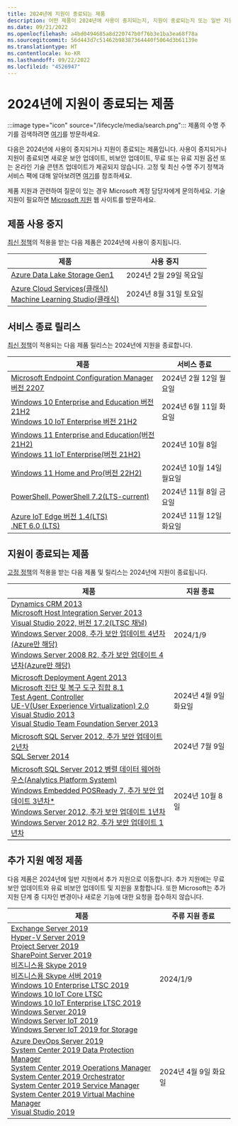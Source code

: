 ```yaml
---
title: 2024년에 지원이 종료되는 제품
description: 어떤 제품이 2024년에 사용이 중지되는지, 지원이 종료되는지 또는 일반 지원에서 추가 지원으로 전환되는지 알아보세요.
ms.date: 09/21/2022
ms.openlocfilehash: a4bd0494685a8d220747b0f76b3e1ba3ea68f78a
ms.sourcegitcommit: 56d443d7c51462b98387364440f5064d3b61139e
ms.translationtype: HT
ms.contentlocale: ko-KR
ms.lasthandoff: 09/22/2022
ms.locfileid: "4526947"
---
```

# <a name="products-ending-support-in-2024"></a>2024년에 지원이 종료되는 제품

:::image type="icon" source="/lifecycle/media/search.png":::
제품의 수명 주기를 검색하려면 [여기](/lifecycle/products/)를 방문하세요.

다음은 2024년에 사용이 중지되거나 지원이 종료되는 제품입니다. 사용이 중지되거나 지원이 종료되면 새로운 보안 업데이트, 비보안 업데이트, 무료 또는 유료 지원 옵션 또는 온라인 기술 콘텐츠 업데이트가 제공되지 않습니다. 고정 및 최신 수명 주기 정책과 서비스 팩에 대해 알아보려면 [여기](/lifecycle/overview/product-end-of-support-overview)를 참조하세요.

제품 지원과 관련하여 질문이 있는 경우 Microsoft 계정 담당자에게 문의하세요. 기술 지원이 필요하면 [Microsoft 지원](https://support.microsoft.com/contactus/?ws=support) 웹 사이트를 방문하세요.

## <a name="product-retirements"></a>제품 사용 중지

[최신 정책](/lifecycle/policies/modern)의 적용을 받는 다음 제품은 2024년에 사용이 중지됩니다.

| 제품 | 사용 중지 |
| --- | --- |
| [Azure Data Lake Storage Gen1](/lifecycle/products/azure-data-lake-storage-gen1?branch=live)<br> | 2024년 2월 29일 목요일 |
| [Azure Cloud Services(클래식)](/lifecycle/products/azure-cloud-services-classic?branch=live)<br>[Machine Learning Studio(클래식)](/lifecycle/products/machine-learning-studio-classic?branch=live)<br> | 2024년 8월 31일 토요일 |


## <a name="release-end-of-servicing"></a>서비스 종료 릴리스

[최신 정책](/lifecycle/policies/modern)이 적용되는 다음 제품 릴리스는 2024년에 지원을 종료합니다.

| 제품 | 서비스 종료 |
| --- | --- |
| [Microsoft Endpoint Configuration Manager 버전 2207](/lifecycle/products/microsoft-endpoint-configuration-manager?branch=live)<br> | 2024년 2월 12일 월요일 |
| [Windows 10 Enterprise and Education 버전 21H2](/lifecycle/products/windows-10-enterprise-and-education?branch=live)<br>[Windows 10 IoT Enterprise 버전 21H2](/lifecycle/products/windows-10-iot-enterprise?branch=live)<br> | 2024년 6월 11일 화요일 |
| [Windows 11 Enterprise and Education(버전 21H2)](/lifecycle/products/windows-11-enterprise-and-education?branch=live)<br>[Windows 11 IoT Enterprise(버전 21H2)](/lifecycle/products/windows-11-iot-enterprise?branch=live)<br> | 2024년 10월 8일 |
| [Windows 11 Home and Pro(버전 22H2)](/lifecycle/products/windows-11-home-and-pro?branch=live)<br> | 2024년 10월 14일 월요일 |
| [PowerShell, PowerShell 7.2(LTS-current)](/lifecycle/products/powershell?branch=live)<br> | 2024년 11월 8일 금요일 |
| [Azure IoT Edge 버전 1.4(LTS)](/lifecycle/products/azure-iot-edge?branch=live)<br>[.NET 6.0 (LTS)](/lifecycle/products/microsoft-net-and-net-core?branch=live)<br> | 2024년 11월 12일 화요일 |


## <a name="products-reaching-end-of-support"></a>지원이 종료되는 제품

[고정 정책](/lifecycle/policies/fixed)의 적용을 받는 다음 제품 및 릴리스는 2024년에 지원이 종료됩니다.

| 제품 | 지원 종료 |
| --- | --- |
| [Dynamics CRM 2013](/lifecycle/products/dynamics-crm-2013?branch=live)<br>[Microsoft Host Integration Server 2013](/lifecycle/products/microsoft-host-integration-server-2013?branch=live)<br>[Visual Studio 2022, 버전 17.2(LTSC 채널)](/lifecycle/products/visual-studio-2022?branch=live)<br>[Windows Server 2008, 추가 보안 업데이트 4년차(Azure만 해당)](/lifecycle/products/windows-server-2008?branch=live)<br>[Windows Server 2008 R2, 추가 보안 업데이트 4년차(Azure만 해당)](/lifecycle/products/windows-server-2008-r2?branch=live)<br> | 2024/1/9 |
| [Microsoft Deployment Agent 2013](/lifecycle/products/microsoft-deployment-agent-2013?branch=live)<br>[Microsoft 진단 및 복구 도구 집합 8.1](/lifecycle/products/microsoft-diagnostics-and-recovery-toolset-81?branch=live)<br>[Test Agent, Controller](/lifecycle/products/test-agent-controller?branch=live)<br>[UE-V(User Experience Virtualization) 2.0](/lifecycle/products/user-experience-virtualization-uev-20?branch=live)<br>[Visual Studio 2013](/lifecycle/products/visual-studio-2013?branch=live)<br>[Visual Studio Team Foundation Server 2013](/lifecycle/products/visual-studio-team-foundation-server-2013?branch=live)<br> | 2024년 4월 9일 화요일 |
| [Microsoft SQL Server 2012, 추가 보안 업데이트 2년차](/lifecycle/products/microsoft-sql-server-2012?branch=live)<br>[SQL Server 2014](/lifecycle/products/sql-server-2014?branch=live)<br> | 2024년 7월 9일 |
| [Microsoft SQL Server 2012 병렬 데이터 웨어하우스(Analytics Platform System)](/lifecycle/products/microsoft-sql-server-2012-parallel-data-warehouse-analytics-platform-system?branch=live)<br>[Windows Embedded POSReady 7, 추가 보안 업데이트 3년차*](/lifecycle/products/windows-embedded-posready-7?branch=live)<br>[Windows Server 2012, 추가 보안 업데이트 1년차](/lifecycle/products/windows-server-2012?branch=live)<br>[Windows Server 2012 R2, 추가 보안 업데이트 1년차](/lifecycle/products/windows-server-2012-r2?branch=live)<br> | 2024년 10월 8일 |


## <a name="products-moving-to-extended-support"></a>추가 지원 예정 제품

다음 제품은 2024년에 일반 지원에서 추가 지원으로 이동합니다. 추가 지원에는 무료 보안 업데이트와 유료 비보안 업데이트 및 지원을 포함합니다. 또한 Microsoft는 추가 지원 단계 중 디자인 변경이나 새로운 기능에 대한 요청을 접수하지 않습니다.

| 제품 | 주류 지원 종료 |
| --- | --- |
| [Exchange Server 2019](/lifecycle/products/exchange-server-2019?branch=live)<br>[Hyper-V Server 2019](/lifecycle/products/hyperv-server-2019?branch=live)<br>[Project Server 2019](/lifecycle/products/project-server-2019?branch=live)<br>[SharePoint Server 2019](/lifecycle/products/sharepoint-server-2019?branch=live)<br>[비즈니스용 Skype 2019](/lifecycle/products/skype-for-business-2019?branch=live)<br>[비즈니스용 Skype 서버 2019](/lifecycle/products/skype-for-business-server-2019?branch=live)<br>[Windows 10 Enterprise LTSC 2019](/lifecycle/products/windows-10-enterprise-ltsc-2019?branch=live)<br>[Windows 10 IoT Core LTSC](/lifecycle/products/windows-10-iot-core-ltsc?branch=live)<br>[Windows 10 IoT Enterprise LTSC 2019](/lifecycle/products/windows-10-iot-enterprise-ltsc-2019?branch=live)<br>[Windows Server 2019](/lifecycle/products/windows-server-2019?branch=live)<br>[Windows Server IoT 2019](/lifecycle/products/windows-server-iot-2019?branch=live)<br>[Windows Server IoT 2019 for Storage](/lifecycle/products/windows-server-iot-2019-for-storage?branch=live)<br> | 2024/1/9 |
| [Azure DevOps Server 2019](/lifecycle/products/azure-devops-server-2019?branch=live)<br>[System Center 2019 Data Protection Manager](/lifecycle/products/system-center-2019-data-protection-manager?branch=live)<br>[System Center 2019 Operations Manager](/lifecycle/products/system-center-2019-operations-manager?branch=live)<br>[System Center 2019 Orchestrator](/lifecycle/products/system-center-2019-orchestrator?branch=live)<br>[System Center 2019 Service Manager](/lifecycle/products/system-center-2019-service-manager?branch=live)<br>[System Center 2019 Virtual Machine Manager](/lifecycle/products/system-center-2019-virtual-machine-manager?branch=live)<br>[Visual Studio 2019](/lifecycle/products/visual-studio-2019?branch=live)<br> | 2024년 4월 9일 화요일 |

